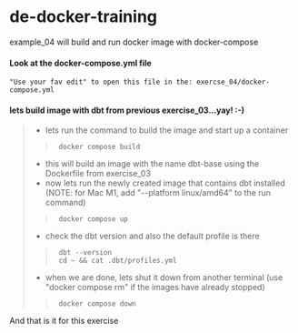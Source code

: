 # de-docker-training
example_04 will build and run docker image with docker-compose

#### Look at the docker-compose.yml file
```
"Use your fav edit" to open this file in the: exercse_04/docker-compose.yml
```
#### lets build image with dbt from previous exercise_03...yay! :-)
> * lets run the command to build the image and start up a container
>>      docker compose build
> * this will build an image with the name dbt-base using the Dockerfile from exercise_03
> * now lets run the newly created image that contains dbt installed (NOTE: for Mac M1, add "--platform linux/amd64" to the run command)
>>      docker compose up
> * check the dbt version and also the default profile is there
>>      dbt --version
>>      cd ~ && cat .dbt/profiles.yml
> * when we are done, lets shut it down from another terminal (use "docker compose rm" if the images have already stopped)
>>      docker compose down

And that is it for this exercise
